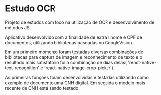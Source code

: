 # Estudo OCR

Projeto de estudos com foco na utilização de OCR e desenvolvimento de métodos JS.

Aplicativo desenvolvido com a finalidade de extrair nome e CPF de documentos, utilizando bibliotecas baseadas no GoogleVision.

Em um primeiro momento foram testadas diversas combinações de bibliotecas para captura de imagem e reconhecimento de texto e o resultado mais satisfatório foi a combinação de duas delas( 'react-native-text-recognition' e 'react-native-image-crop-picker').

As primeiras funções foram desenvolvidas e testadas utilizando como exemplo de documento uma CNH digital.
Em seguida o modelo mais recente de CNH está sendo testado.


